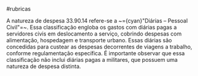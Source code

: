 #rubricas

A natureza de despesa 33.90.14 refere-se a ~={cyan}"Diárias – Pessoal Civil"=~. Essa classificação engloba os gastos com diárias pagas a servidores civis em deslocamento a serviço, cobrindo despesas com alimentação, hospedagem e transporte urbano. Essas diárias são concedidas para custear as despesas decorrentes de viagens a trabalho, conforme regulamentação específica. É importante observar que essa classificação não inclui diárias pagas a militares, que possuem uma natureza de despesa distinta.